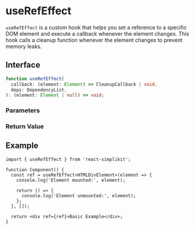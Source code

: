 # useRefEffect

`useRefEffect` is a custom hook that helps you set a reference to a specific DOM element and execute a callback whenever the element changes. This hook calls a cleanup function whenever the element changes to prevent memory leaks.

## Interface
```ts
function useRefEffect(
  callback: (element: Element) => CleanupCallback | void,
  deps: DependencyList,
): (element: Element | null) => void;

```

### Parameters

<Interface
  required
  name="callback"
  type="(element: Element) => CleanupCallback | void"
  description="A callback function that is executed when the element is set. This function can return a cleanup function."
/>

<Interface
  required
  name="deps"
  type="DependencyList"
  description="An array of dependencies that define when the callback should be re-executed. The <code>callback</code> is re-executed whenever the <code>deps</code> change."
/>

### Return Value

<Interface
  name=""
  type="(element: Element | null) => void"
  description="function to set the element. Pass this function to the <code>ref</code> attribute, and the <code>callback</code> will be called whenever the element changes."
/>


## Example

```tsx
import { useRefEffect } from 'react-simplikit';

function Component() {
  const ref = useRefEffect<HTMLDivElement>(element => {
    console.log('Element mounted:', element);

    return () => {
      console.log('Element unmounted:', element);
    };
  }, []);

  return <div ref={ref}>Basic Example</div>;
}
```
  